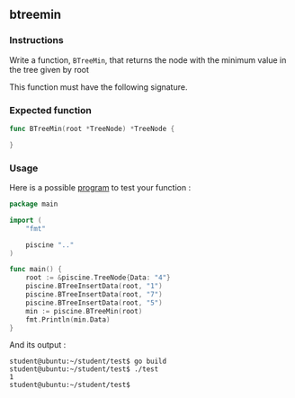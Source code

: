 ## btreemin

### Instructions

Write a function, `BTreeMin`, that returns the node with the minimum value in the tree given by root

This function must have the following signature.

### Expected function

```go
func BTreeMin(root *TreeNode) *TreeNode {

}
```

### Usage

Here is a possible [program](TODO-LINK) to test your function :

```go
package main

import (
	"fmt"

	piscine ".."
)

func main() {
	root := &piscine.TreeNode{Data: "4"}
	piscine.BTreeInsertData(root, "1")
	piscine.BTreeInsertData(root, "7")
	piscine.BTreeInsertData(root, "5")
	min := piscine.BTreeMin(root)
	fmt.Println(min.Data)
}
```

And its output :

```console
student@ubuntu:~/student/test$ go build
student@ubuntu:~/student/test$ ./test
1
student@ubuntu:~/student/test$
```
